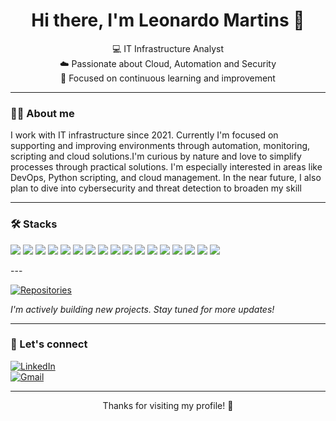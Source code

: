 <h1 align="center">Hi there, I'm Leonardo Martins 👋</h1>

<p align="center">
  💻 IT Infrastructure Analyst <br>
  ☁️ Passionate about Cloud, Automation and Security <br>
  🚀 Focused on continuous learning and improvement <br>
</p>

---

### 👨‍💻 About me

I work with IT infrastructure since 2021. Currently I'm focused on supporting and improving environments through automation, monitoring, scripting and cloud solutions.I'm curious by nature and love to simplify processes through practical solutions. 
I'm especially interested in areas like DevOps, Python scripting, and cloud management.
In the near future, I also plan to dive into cybersecurity and threat detection to broaden my skill

---

### 🛠️ Stacks

<p>
  <img src="https://img.shields.io/badge/AWS-232F3E?style=for-the-badge&logo=amazonaws&logoColor=white"/>
  <img src="https://img.shields.io/badge/Azure-0078D4?style=for-the-badge&logo=microsoftazure&logoColor=white"/>
  <img src="https://img.shields.io/badge/Python-3776AB?style=for-the-badge&logo=python&logoColor=white"/>
  <img src="https://img.shields.io/badge/PowerShell-5391FE?style=for-the-badge&logo=powershell&logoColor=white"/>
  <img src="https://img.shields.io/badge/Terraform-7B42BC?style=for-the-badge&logo=terraform&logoColor=white"/>
  <img src="https://img.shields.io/badge/Linux-FCC624?style=for-the-badge&logo=linux&logoColor=black"/>
  <img src="https://img.shields.io/badge/Windows_Server-0078D6?style=for-the-badge&logo=windows&logoColor=white"/>
  <img src="https://img.shields.io/badge/Zabbix-DC382D?style=for-the-badge&logo=zabbix&logoColor=white"/>
  <img src="https://img.shields.io/badge/Git-F05032?style=for-the-badge&logo=git&logoColor=white"/>
  <img src="https://img.shields.io/badge/GitHub-181717?style=for-the-badge&logo=github&logoColor=white"/>
  <img src="https://img.shields.io/badge/MySQL-4479A1?style=for-the-badge&logo=mysql&logoColor=white"/>
  <img src="https://img.shields.io/badge/HTML5-E34F26?style=for-the-badge&logo=html5&logoColor=white"/>
  <img src="https://img.shields.io/badge/CSS3-1572B6?style=for-the-badge&logo=css3&logoColor=white"/>
  <img src="https://img.shields.io/badge/JavaScript-F7DF1E?style=for-the-badge&logo=javascript&logoColor=black"/>
  <img src="https://img.shields.io/badge/Node.js-339933?style=for-the-badge&logo=nodedotjs&logoColor=white"/>
  <img src="https://img.shields.io/badge/VS_Code-007ACC?style=for-the-badge&logo=visualstudiocode&logoColor=white"/>
  <img src="https://img.shields.io/badge/Figma-F24E1E?style=for-the-badge&logo=figma&logoColor=white"/>

</p>
---

[![Repositories](https://img.shields.io/badge/-Click%20here%20to%20view%20my%20repositories-6e40c9?style=for-the-badge&logo=github&logoColor=white)](https://github.com/lmartinssilva?tab=repositories)

_I'm actively building new projects. Stay tuned for more updates!_

---

### 🤝 Let's connect

[![LinkedIn](https://img.shields.io/badge/-LinkedIn-0A66C2?style=for-the-badge&logo=linkedin&logoColor=white)](https://www.linkedin.com/in/leonardo-martins-9950261ab)  
[![Gmail](https://img.shields.io/badge/Gmail-D14836?style=for-the-badge&logo=gmail&logoColor=white)](mailto:leonardomartins0700@gmail.com)


---

<p align="center">Thanks for visiting my profile! 🚀</p>

